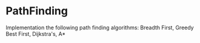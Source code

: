# PathFinding
Implementation the following path finding algorithms: Breadth First, Greedy Best First, Dijkstra's, A*
